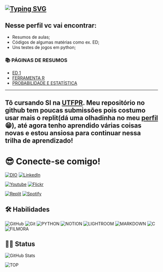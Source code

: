 [![Typing SVG](https://readme-typing-svg.herokuapp.com/?font=Madimi+One&pause=1000&color=FF00FF&size=35&center=true&vCenter=true&width=1000&lines=OIEE,+PODE+ME+CHAMAR+DE+DANI++!!;TENHO+19+ANOS;Sou+Maringaense,+vivendo+em+Curitiba;BEM+VINDO(A)+AO+MEU+GITHUB++;vsf,+tmj😎🤙)](https://git.io/typing-svg)
-----

## Nesse perfil vc vai encontrar:
- Resumos de aulas;
- Códigos de algumas matérias como ex. ED;
- Uns testes de jogos em python;

### 📚 PÁGINAS DE RESUMOS

- [ED 1](https://lumbar-munchkin-40b.notion.site/Estrutura-de-Dados-I-545e16d807f74798b328ee5f55126a96)
- [FERRAMENTA R](https://lumbar-munchkin-40b.notion.site/FERRAMENTA-R-1cf4b1270db641f39f69d1ebd5024631?pvs=4)
- [PROBABILIDADE E ESTATÍSTICA](https://lumbar-munchkin-40b.notion.site/PROBABILIDADE-E-ESTAT-STICA-f79bb6bf24cc436f98e31ba29670b8fe?pvs=74)

--------

Tô cursando SI na [UTFPR](https://www.utfpr.edu.br/). Meu repositório no github tem poucas submissões pois costumo usar mais o replit(dá uma olhadinha no meu [perfil](https://replit.com/@THAYSSA-DANIELE)😁), até agora tenho aprendido várias coisas novas e **estou ansiosa para continuar nessa trilha de aprendizado!** 
---------



# 😎 Conecte-se comigo!
[![DIO](https://img.shields.io/badge/MEU%20%20PERFIL%20DA%20DIO-4B0082?style=for-the-badge&logo=&logoColor=0000CD)](https://www.dio.me/users/romao_34176)
[![LinkedIn](https://img.shields.io/badge/LinkedIn-f8f8f2?style=for-the-badge&logo=linkedin&logoColor=0000CD)](https://www.linkedin.com/in/thayssa-rom%C3%A3o-31a94424b/)

[![Youtube](https://img.shields.io/badge/youtube-f8f8f2?style=for-the-badge&logo=Youtube&logoColor=FF1493)](https://www.youtube.com/channel/UClQiSpJoE2PMe_pR0WITLzg)
[![Flickr](https://img.shields.io/badge/Flickr-f8f8f2?style=for-the-badge&logo=Flickr&logoColor=4F4F4F)](https://www.flickr.com/people/197358423@N08/)

[![Replit](https://img.shields.io/badge/Replit-f8f8f2?style=for-the-badge&logo=replit&logoColor=#D2691E)](https://replit.com/@THAYSSA-DANIELE)
[![Spotify](https://img.shields.io/badge/Spotify-f8f8f2?style=for-the-badge&logo=Spotify&logoColor=#D2691E)](https://open.spotify.com/user/6b4fpv4qed2uvb45wqz9wct31?si=940d561ebe274538)


## 🛠 Habilidades


![GitHub](https://img.shields.io/badge/GitHub-100000?style=for-the-badge&logo=github&logoColor=white)
![Git](https://img.shields.io/badge/Git-E34F26?style=for-the-badge&logo=git&logoColor=white)
![PYTHON](https://img.shields.io/badge/PYTHON-00008B?style=for-the-badge&logo=PYTHON&logoColor=white) 
![NOTION](https://img.shields.io/badge/NOTION-00000B?style=for-the-badge&logo=NOTION&logoColor=white)
![LIGHTROOM](https://img.shields.io/badge/adobe%20LIGHTROOM-191970?style=for-the-badge&logo=adobe%20lightroom&logoColor=white)
![MARKDOWN](https://img.shields.io/badge/MARKDOWN-000000?style=for-the-badge&logo=MARKDOWN&logoColor=white)
![C](https://img.shields.io/badge/C-E34F26?style=for-the-badge&logo=C&logoColor=white)
![FILMORA](https://img.shields.io/badge/WONDERSHARE%20FILMORA-00BFFF?style=for-the-badge&logo=WONDERSHARE%20FILMORA&logoColor=white)


## 👨‍💻 Status

![GitHub Stats](https://github-readme-stats.vercel.app/api?username=thayssaromao&theme=transparent&bg_color=000&border_color=30A3DC&show_icons=true&icon_color=30A3DC&title_color=E94D5F&text)

![TOP](https://github-readme-stats-git-masterrstaa-rickstaa.vercel.app/api/top-langs/?username=thayssaromao&bg_color=000&bordercolor=30A3DC&title_color=E94D5F&text)
